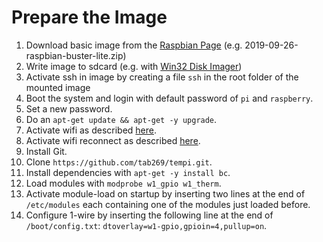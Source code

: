 # Prepare the Image
1. Download basic image from the [Raspbian Page](https://www.raspberrypi.org/downloads/raspbian/) (e.g. 2019-09-26-raspbian-buster-lite.zip)
1. Write image to sdcard (e.g. with [Win32 Disk Imager](https://www.chip.de/downloads/Win32-Disk-Imager_46121030.html))
1. Activate ssh in image by creating a file ```ssh``` in the root folder of the mounted image
1. Boot the system and login with default password of ```pi``` and ```raspberry```.
1. Set a new password.
1. Do an ```apt-get update && apt-get -y upgrade```.
1. Activate wifi as described [here](https://youtu.be/tIeOFrv0H8Y?t=360).
1. Activate wifi reconnect as described [here](https://youtu.be/sYudkNlVjIQ?t=44).
1. Install Git.
1. Clone ```https://github.com/tab269/tempi.git```.
1. Install dependencies with ```apt-get -y install bc```.
1. Load modules with ```modprobe w1_gpio w1_therm```.
1. Activate module-load on startup by inserting two lines at the end of ```/etc/modules``` each containing one of the modules just loaded before.
1. Configure 1-wire by inserting the following line at the end of ```/boot/config.txt```: ```dtoverlay=w1-gpio,gpioin=4,pullup=on```.

